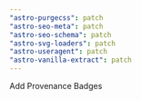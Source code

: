 ```yaml
---
"astro-purgecss": patch
"astro-seo-meta": patch
"astro-seo-schema": patch
"astro-svg-loaders": patch
"astro-useragent": patch
"astro-vanilla-extract": patch
---
```


Add Provenance Badges

